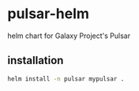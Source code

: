 # pulsar-helm
helm chart for Galaxy Project's Pulsar

## installation

```bash
helm install -n pulsar mypulsar .
```
